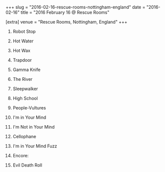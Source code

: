 +++
slug = "2016-02-16-rescue-rooms-nottingham-england"
date = "2016-02-16"
title = "2016 February 16 @ Rescue Rooms"

[extra]
venue = "Rescue Rooms, Nottingham, England"
+++

 1. Robot Stop

 2. Hot Water

 3. Hot Wax

 4. Trapdoor

 5. Gamma Knife

 6. The River

 7. Sleepwalker

 8. High School

 9. People-Vultures

10. I'm in Your Mind

11. I'm Not in Your Mind

12. Cellophane

13. I'm in Your Mind Fuzz

15. Encore:
16. Evil Death Roll


